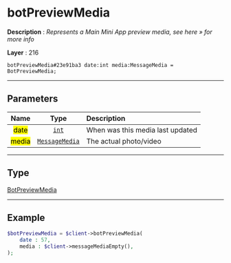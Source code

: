 # botPreviewMedia

**Description** : *Represents a Main Mini App preview media, see here &raquo; for more info*

**Layer** : 216

```tl
botPreviewMedia#23e91ba3 date:int media:MessageMedia = BotPreviewMedia;
```

---

## Parameters

| Name | Type | Description |
| :---: | :---: | :--- |
| <mark>date</mark> | [`int`](type/int) | When was this media last updated |
| <mark>media</mark> | [`MessageMedia`](type/MessageMedia) | The actual photo/video |

---

## Type

[BotPreviewMedia](type/BotPreviewMedia)

---

## Example

```php
$botPreviewMedia = $client->botPreviewMedia(
	date : 57,
	media : $client->messageMediaEmpty(),
);
```